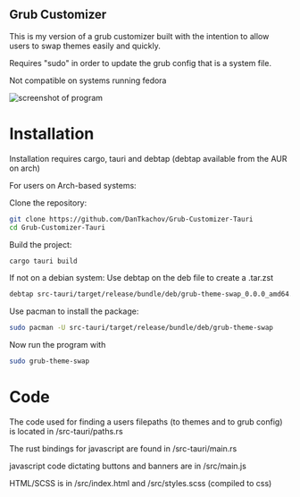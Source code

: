 ## Grub Customizer

This is my version of a grub customizer built with the intention to allow users to swap themes easily and quickly.

Requires "sudo" in order to update the grub config that is a system file.

Not compatible on systems running fedora

![screenshot of program](src/assets/Completed%20Screenshot.png)

# Installation
Installation requires cargo, tauri and debtap (debtap available from the AUR on arch)

For users on Arch-based systems:

Clone the repository:
```bash
git clone https://github.com/DanTkachov/Grub-Customizer-Tauri
cd Grub-Customizer-Tauri
```

Build the project:
```bash
cargo tauri build
```

If not on a debian system: Use debtap on the deb file to create a .tar.zst
```bash
debtap src-tauri/target/release/bundle/deb/grub-theme-swap_0.0.0_amd64.deb
```

Use pacman to install the package:
```bash
sudo pacman -U src-tauri/target/release/bundle/deb/grub-theme-swap
```

Now run the program with
```bash
sudo grub-theme-swap
```


# Code

The code used for finding a users filepaths (to themes and to grub config) is located in /src-tauri/paths.rs

The rust bindings for javascript are found in /src-tauri/main.rs

javascript code dictating buttons and banners are in /src/main.js

HTML/SCSS is in /src/index.html and /src/styles.scss (compiled to css)